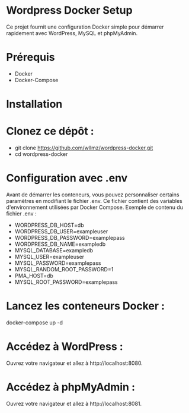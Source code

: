 # Wordpress Docker Setup
Ce projet fournit une configuration Docker simple pour démarrer rapidement avec WordPress, MySQL et phpMyAdmin.

# Prérequis
- Docker
- Docker-Compose

# Installation

# Clonez ce dépôt :
- git clone https://github.com/wllmz/wordpress-docker.git
- cd wordpress-docker

# Configuration avec .env
Avant de démarrer les conteneurs, vous pouvez personnaliser certains paramètres en modifiant le fichier .env. Ce fichier contient des variables d'environnement utilisées par Docker Compose.
Exemple de contenu du fichier .env :

- WORDPRESS_DB_HOST=db
- WORDPRESS_DB_USER=exampleuser
- WORDPRESS_DB_PASSWORD=examplepass
- WORDPRESS_DB_NAME=exampledb
- MYSQL_DATABASE=exampledb
- MYSQL_USER=exampleuser
- MYSQL_PASSWORD=examplepass
- MYSQL_RANDOM_ROOT_PASSWORD=1
- PMA_HOST=db
- MYSQL_ROOT_PASSWORD=examplepass

# Lancez les conteneurs Docker :
docker-compose up -d

# Accédez à WordPress :
Ouvrez votre navigateur et allez à http://localhost:8080.

# Accédez à phpMyAdmin :
Ouvrez votre navigateur et allez à http://localhost:8081.

